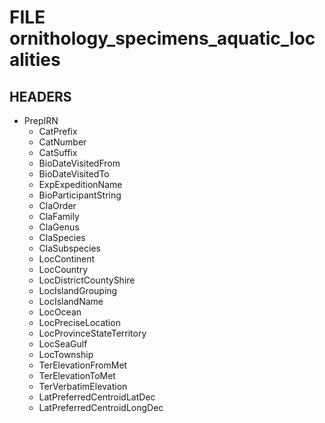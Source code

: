 # FILE 	ornithology_specimens_aquatic_localities
## HEADERS 
* PrepIRN 
   * CatPrefix 
   * CatNumber 
   * CatSuffix 
   * BioDateVisitedFrom 
   * BioDateVisitedTo 
   * ExpExpeditionName 
   * BioParticipantString 
   * ClaOrder 
   * ClaFamily 
   * ClaGenus 
   * ClaSpecies 
   * ClaSubspecies 
   * LocContinent 
   * LocCountry 
   * LocDistrictCountyShire 
   * LocIslandGrouping 
   * LocIslandName 
   * LocOcean 
   * LocPreciseLocation 
   * LocProvinceStateTerritory 
   * LocSeaGulf 
   * LocTownship 
   * TerElevationFromMet 
   * TerElevationToMet 
   * TerVerbatimElevation 
   * LatPreferredCentroidLatDec 
   * LatPreferredCentroidLongDec 
   
